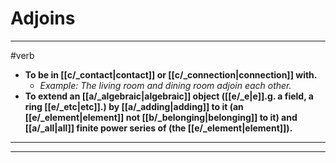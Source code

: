 # Adjoins
---
#verb
- **To be in [[c/_contact|contact]] or [[c/_connection|connection]] with.**
	- _Example: The living room and dining room adjoin each other._
- **To extend an [[a/_algebraic|algebraic]] object ([[e/_e|e]].g. a field, a ring [[e/_etc|etc]].) by [[a/_adding|adding]] to it (an [[e/_element|element]] not [[b/_belonging|belonging]] to it) and [[a/_all|all]] finite power series of (the [[e/_element|element]]).**
---
---
